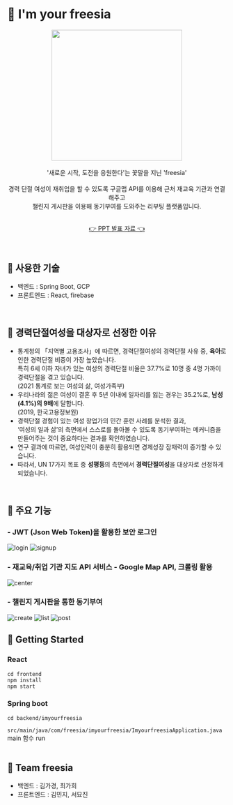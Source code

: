 # 🌻 I'm your freesia
<div align="center">
  <img src="https://s3.us-west-2.amazonaws.com/secure.notion-static.com/3d8605a2-c2e6-438e-87e1-0b74cfdf5b9b/Untitled.png?X-Amz-Algorithm=AWS4-HMAC-SHA256&X-Amz-Content-Sha256=UNSIGNED-PAYLOAD&X-Amz-Credential=AKIAT73L2G45EIPT3X45%2F20220204%2Fus-west-2%2Fs3%2Faws4_request&X-Amz-Date=20220204T201610Z&X-Amz-Expires=86400&X-Amz-Signature=50232c662f4fce016aa83230cff973e4a3a364a767076130b6ec5ccb21d5c235&X-Amz-SignedHeaders=host&response-content-disposition=filename%20%3D%22Untitled.png%22&x-id=GetObject" width="300px" /> <br />
  <br>'새로운 시작, 도전을 응원한다'는 꽃말을 지닌 'freesia'<br><br/>
  경력 단절 여성이 재취업을 할 수 있도록 구글맵 API를 이용해 근처 재교육 기관과 연결해주고 
  <br>챌린지 게시판을 이용해 동기부여를 도와주는 리부팅 플랫폼입니다.<br><br/>

  [👉 PPT 발표 자료 👈](https://docs.google.com/presentation/d/1iVA4pRimgRgOpxvsks351BGSBZd1rr4HEsVz5tUc_io/edit?usp=sharing&resourcekey=0-QGNHxsn91SOJnj24AKjv1w)
</div><br/>


## 🌻 사용한 기술
- 백엔드 : Spring Boot, GCP   
- 프론트엔드 : React, firebase 
<br/>
  
## 🌻 경력단절여성을 대상자로 선정한 이유
- 통계청의 「지역별 고용조사」에 따르면, 경력단절여성의 경력단절 사유 중, **육아**로 인한 경력단절 비중이 가장 높았습니다. <br>특히 6세 이하 자녀가 있는 여성의 경력단절 비율은 37.7%로 10명 중 4명 가까이 경력단절을 겪고 있습니다. <br>(2021 통계로 보는 여성의 삶, 여성가족부)
- 우리나라의 젊은 여성이 결혼 후 5년 이내에 일자리를 잃는 경우는 35.2%로, **남성(4.1%)의 9배**에 달합니다. <br>(2019, 한국고용정보원)
- 경력단절 경험이 있는 여성 창업가의 민간 훈련 사례를 분석한 결과, <br>‘여성의 일과 삶’의 측면에서 스스로를 돌아볼 수 있도록 동기부여하는 메커니즘을 만들어주는 것이 중요하다는 결과를 확인하였습니다.
- 연구 결과에 따르면, 여성인력이 충분히 활용되면 경제성장 잠재력이 증가할 수 있습니다.
- 따라서, UN 17가지 목표 중 **성평등**의 측면에서 **경력단절여성**을 대상자로 선정하게 되었습니다.
<br/>

## 🌻 주요 기능
### - JWT (Json Web Token)을 활용한 보안 로그인<br/>
![login](https://user-images.githubusercontent.com/87821678/152628468-a187cb70-2f2d-4e12-855f-c6f7d69c0209.PNG)
![signup](https://user-images.githubusercontent.com/87821678/152628470-152778b6-07f5-41d3-8890-54e0c96dcda9.PNG)
<br/>
### - 재교육/취업 기관 지도 API 서비스 - Google Map API, 크롤링 활용<br/>
![center](https://user-images.githubusercontent.com/87821678/152629203-ae7c91d1-bfef-4a9c-a317-3d0709d1a1fe.PNG)
<br/>
### - 챌린지 게시판을 통한 동기부여<br/>
![create](https://user-images.githubusercontent.com/87821678/152629038-88b75100-9cbe-4e57-9d1e-6995a87ebdec.PNG)
![list](https://user-images.githubusercontent.com/87821678/152629037-0fccd2ad-6eb7-4b78-bee8-9434ab38f2d5.PNG)
![post](https://user-images.githubusercontent.com/87821678/152629036-c2583815-3691-4e2b-bbeb-de86e8d8331d.PNG)<br>

## 🌻 Getting Started
### React
```
cd frontend
npm install
npm start
```

### Spring boot
```
cd backend/imyourfreesia
```
`src/main/java/com/freesia/imyourfreesia/ImyourfreesiaApplication.java` main 함수 run<br><br/>


## 🌻 Team freesia
- 백엔드 : 김가경, 최가희
- 프론트엔드 : 김민지, 서묘진

